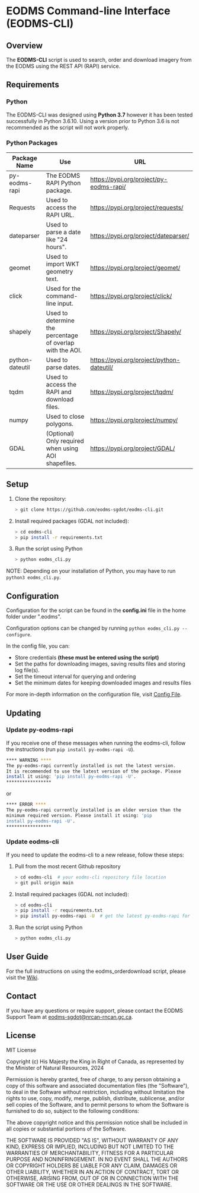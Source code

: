 EODMS Command-line Interface (EODMS-CLI)
============================

## Overview

The **EODMS-CLI** script is used to search, order and download imagery from the EODMS using the REST API (RAPI) service.

## Requirements

### Python

The EODMS-CLI was designed using **Python 3.7** however it has been tested successfully in Python 3.6.10. Using a version prior to Python 3.6 is not recommended as the script will not work properly.

### Python Packages

| Package Name    | Use                                                       | URL                                       |
|-----------------|-----------------------------------------------------------|-------------------------------------------|
| py-eodms-rapi   | The EODMS RAPI Python package.                            | https://pypi.org/project/py-eodms-rapi/   |
| Requests        | Used to access the RAPI URL.                              | https://pypi.org/project/requests/        |
| dateparser      | Used to parse a date like "24 hours".                     | https://pypi.org/project/dateparser/      |
| geomet          | Used to import WKT geometry text.                         | https://pypi.org/project/geomet/          |
| click           | Used for the command-line input.                          | https://pypi.org/project/click/           |
| shapely         | Used to determine the percentage of overlap with the AOI. | https://pypi.org/project/Shapely/         |
| python-dateutil | Used to parse dates.                                      | https://pypi.org/project/python-dateutil/ |
| tqdm            | Used to access the RAPI and download files.               | https://pypi.org/project/tqdm/            |
| numpy           | Used to close polygons.                                   | https://pypi.org/project/numpy/           |
| GDAL            | (Optional) Only required when using AOI shapefiles.       | https://pypi.org/project/GDAL/            |

## Setup

1. Clone the repository:
	
	```bash
	> git clone https://github.com/eodms-sgdot/eodms-cli.git
	```
	
2. Install required packages (GDAL not included):

	```bash
	> cd eodms-cli
	> pip install -r requirements.txt
	```
	
3. Run the script using Python

	```bash
	> python eodms_cli.py
	```
	
NOTE: Depending on your installation of Python, you may have to run ```python3 eodms_cli.py```.
	
## Configuration

Configuration for the script can be found in the **config.ini** file in the home folder under ".eodms".

Configuration options can be changed by running ```python eodms_cli.py --configure```.

In the config file, you can: 

- Store credentials **(these must be entered using the script)**
- Set the paths for downloading images, saving results files and storing log file(s).
- Set the timeout interval for querying and ordering
- Set the minimum dates for keeping downloaded images and results files

For more in-depth information on the configuration file, visit [Config File](https://github.com/eodms-sgdot/eodms-cli/wiki/Config-File).

## Updating

### Update py-eodms-rapi

If you receive one of these messages when running the eodms-cli, follow the instructions (run `pip install py-eodms-rapi -U`).

```bash
**** WARNING ****
The py-eodms-rapi currently installed is not the latest version. 
It is recommended to use the latest version of the package. Please
install it using: 'pip install py-eodms-rapi -U'.
*****************
```

or

```bash
**** ERROR ****
The py-eodms-rapi currently installed is an older version than the
minimum required version. Please install it using: 'pip
install py-eodms-rapi -U'.
*****************
```

### Update eodms-cli

If you need to update the eodms-cli to a new release, follow these steps:

1. Pull from the most recent Github repository

	```bash
	> cd eodms-cli  # your eodms-cli repository file location
	> git pull origin main
	```

2. Install required packages (GDAL not included):

	```bash
	> cd eodms-cli
	> pip install -r requirements.txt
	> pip install py-eodms-rapi -U  # get the latest py-eodms-rapi for best functionality
	```
	
3. Run the script using Python

	```bash
	> python eodms_cli.py
	```

## User Guide

For the full instructions on using the eodms_orderdownload script, please visit the [Wiki](https://github.com/eodms-sgdot/eodms-cli/wiki).

## Contact

If you have any questions or require support, please contact the EODMS Support Team at eodms-sgdot@nrcan-rncan.gc.ca.

## License

MIT License

Copyright (c) His Majesty the King in Right of Canada, as 
represented by the Minister of Natural Resources, 2024

Permission is hereby granted, free of charge, to any person obtaining a 
copy of this software and associated documentation files (the "Software"), 
to deal in the Software without restriction, including without limitation 
the rights to use, copy, modify, merge, publish, distribute, sublicense, 
and/or sell copies of the Software, and to permit persons to whom the 
Software is furnished to do so, subject to the following conditions:

The above copyright notice and this permission notice shall be included in 
all copies or substantial portions of the Software.

THE SOFTWARE IS PROVIDED "AS IS", WITHOUT WARRANTY OF ANY KIND, EXPRESS OR
IMPLIED, INCLUDING BUT NOT LIMITED TO THE WARRANTIES OF MERCHANTABILITY,
FITNESS FOR A PARTICULAR PURPOSE AND NONINFRINGEMENT. IN NO EVENT SHALL THE
AUTHORS OR COPYRIGHT HOLDERS BE LIABLE FOR ANY CLAIM, DAMAGES OR OTHER
LIABILITY, WHETHER IN AN ACTION OF CONTRACT, TORT OR OTHERWISE, ARISING 
FROM, OUT OF OR IN CONNECTION WITH THE SOFTWARE OR THE USE OR OTHER 
DEALINGS IN THE SOFTWARE.
